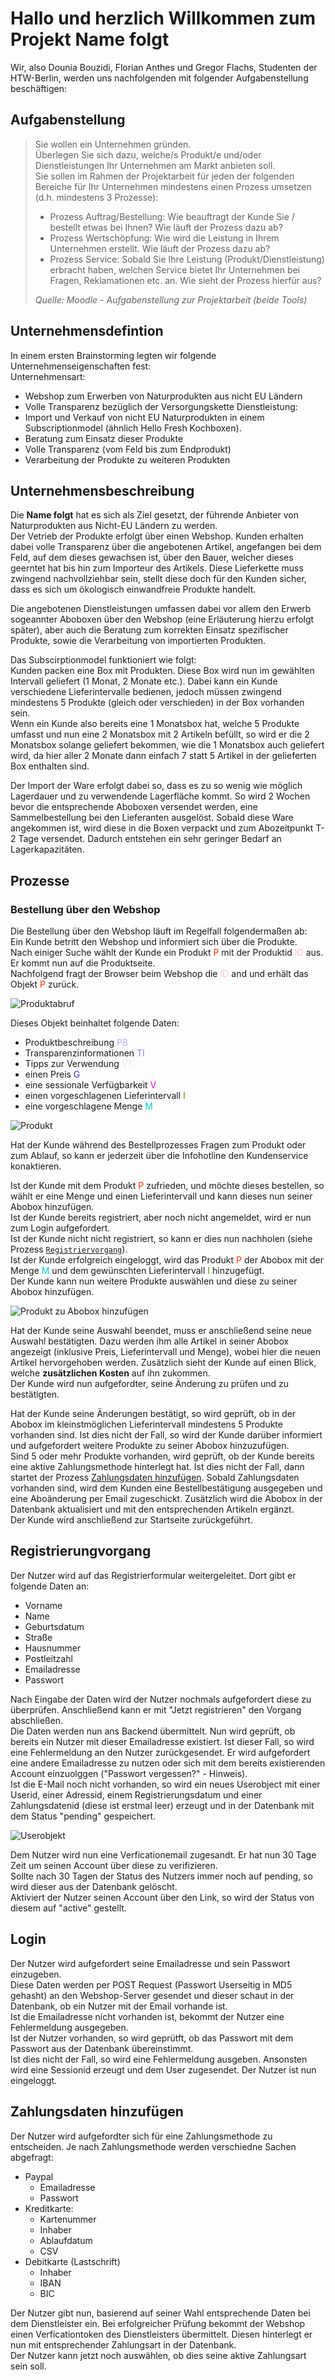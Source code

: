 # Hallo und herzlich Willkommen zum Projekt **Name folgt**
Wir, also Dounia Bouzidi, Florian Anthes und Gregor Flachs, Studenten der HTW-Berlin, werden uns nachfolgenden mit folgender Aufgabenstellung beschäftigen:

## Aufgabenstellung
>Sie wollen ein Unternehmen gründen.  
Überlegen Sie sich dazu, welche/s Produkt/e und/oder Dienstleistungen Ihr Unternehmen am Markt anbieten soll.  
Sie sollen im Rahmen der Projektarbeit 
für jeden der folgenden Bereiche für Ihr Unternehmen mindestens einen Prozess umsetzen (d.h. 
mindestens 3 Prozesse):  
> - Prozess Auftrag/Bestellung: Wie beauftragt der Kunde Sie / bestellt etwas bei Ihnen? Wie läuft der Prozess dazu ab?  
> - Prozess Wertschöpfung: Wie wird die Leistung in Ihrem Unternehmen erstellt. Wie läuft der Prozess dazu ab?  
> - Prozess Service: Sobald Sie Ihre Leistung (Produkt/Dienstleistung) erbracht haben, welchen Service bietet Ihr Unternehmen bei Fragen, Reklamationen etc. an. Wie sieht der Prozess hierfür aus?
>
> *Quelle: Moodle - Aufgabenstellung zur Projektarbeit (beide Tools)*

## Unternehmensdefintion
In einem ersten Brainstorming legten wir folgende Unternehmenseigenschaften fest:  
Unternehmensart:  
- Webshop zum Erwerben von Naturprodukten aus nicht EU Ländern
- Volle Transparenz bezüglich der Versorgungskette
Dienstleistung: 
-	Import und Verkauf von nicht EU Naturprodukten in einem Subscriptionmodel (ähnlich Hello Fresh Kochboxen).   
-	Beratung zum Einsatz dieser Produkte
-	Volle Transparenz (vom Feld bis zum Endprodukt) 
-	Verarbeitung der Produkte zu weiteren Produkten

## Unternehmensbeschreibung
Die **Name folgt** hat es sich als Ziel gesetzt, der führende Anbieter von Naturprodukten aus Nicht-EU Ländern zu werden.  
Der Vetrieb der Produkte erfolgt über einen Webshop. Kunden erhalten dabei volle Transparenz über die angebotenen Artikel, angefangen bei dem Feld, auf dem dieses gewachsen ist, über den Bauer, welcher dieses geerntet hat bis hin zum Importeur des Artikels. Diese Lieferkette muss zwingend nachvollziehbar sein, stellt diese doch für den Kunden sicher, dass es sich um ökologisch einwandfreie Produkte handelt.  

Die angebotenen Dienstleistungen umfassen dabei vor allem den Erwerb sogeannter Aboboxen über den Webshop (eine Erläuterung hierzu erfolgt später), aber auch die Beratung zum korrekten Einsatz spezifischer Produkte, sowie die Verarbeitung von importierten Produkten.  

Das Subscirptionmodel funktioniert wie folgt:  
Kunden packen eine Box mit Produkten. Diese Box wird nun im gewählten Intervall geliefert (1 Monat, 2 Monate etc.). Dabei kann ein Kunde verschiedene Lieferintervalle bedienen, jedoch müssen zwingend mindestens 5 Produkte (gleich oder verschieden) in der Box vorhanden sein.  
Wenn ein Kunde also bereits eine 1 Monatsbox hat, welche 5 Produkte umfasst und nun eine 2 Monatsbox mit 2 Artikeln befüllt, so wird er die 2 Monatsbox solange geliefert bekommen, wie die 1 Monatsbox auch geliefert wird, da hier aller 2 Monate dann einfach 7 statt 5 Artikel in der gelieferten Box enthalten sind.  

Der Import der Ware erfolgt dabei so, dass es zu so wenig wie möglich Lagerdauer und zu verwendende Lagerfläche kommt. So wird 2 Wochen bevor die entsprechende Aboboxen versendet werden, eine Sammelbestellung bei den Lieferanten ausgelöst. Sobald diese Ware angekommen ist, wird diese in die Boxen verpackt und zum Abozeitpunkt T-2 Tage versendet. Dadurch entstehen ein sehr geringer Bedarf an Lagerkapazitäten. 

## Prozesse
### Bestellung über den Webshop
Die Bestellung über den Webshop läuft im Regelfall folgendermaßen ab:  
Ein Kunde betritt den Webshop und informiert sich über die Produkte.  
Nach einiger Suche wählt der Kunde ein Produkt <span style="color:#ff3300">P</span> mit der Produktid <span style=color:pink>ID</span> aus. Er kommt nun auf die Produktseite.  
Nachfolgend fragt der Browser beim Webshop die <span style=color:pink>ID</span> and und erhält das Objekt <span style="color:#ff3300">P</span> zurück.  

![Produktabruf](http://www.plantuml.com/plantuml/svg/5St1ge90583X_NsAUnTtwuasGH2baKYOY2PKcnZ7epCvpiZCEVJwsVQ3d_yGI7ZYoVpyQIiDTyZU_2gYEMm1l7X7WoR5BGVqqbb2Iv5q4moz4L85kCJri_JkXP9W4jf2kh3HKk7_UfLWaCgZRjaEC1jXloE8My_zqdGyKZGliYStejt5TLvKnQCvtTBiUAysTLucvp9FgYoxDXy0)

Dieses Objekt beinhaltet folgende Daten:  
- Produktbeschreibung <span style="color:#b3b3ff">PB</span>
- Transparenzinformationen <span style="color:#8080ff">TI</span>
- Tipps zur Verwendung <span style ="color:#e6e6ff">VT</span>
- einen Preis <span style="color:#3333ff">G</span>
- eine sessionale Verfügbarkeit <span style="color:#e600e6">V</span>
- einen vorgeschlagenen Lieferintervall <span style="color:#4d9900">I</span>
- eine vorgeschlagene Menge <span style="color:#00cccc">M</span>

![Produkt](http://www.plantuml.com/plantuml/svg/3SfHou8m583Xl_9z5zrw8hGWYD0e2b9AAwgRcFFabdEJxHpw-tdvlZp_sah33R8tVufe24i0BxvHgqbnpG6zT9RGKYHT3-tR2Aa2v6drEddtGKdG2srXDswZfSB9R9fXaCgZhjcsC1XXYNi38s-uesWOOqskGxjAgsDH5l4XcoVd-Bb8glnstUQNhDnlxeyV)

Hat der Kunde während des Bestellprozesses Fragen zum Produkt oder zum Ablauf, so kann er jederzeit über die Infohotline den Kundenservice konaktieren.  

Ist der Kunde mit dem Produkt <span style="color:#ff3300">P</span> zufrieden, und möchte dieses bestellen, so wählt er eine Menge und einen Lieferintervall und kann dieses nun seiner Abobox hinzufügen.  
Ist der Kunde bereits registriert, aber noch nicht angemeldet, wird er nun zum Login aufgefordert.  
Ist der Kunde nicht nicht registriert, so kann er dies nun nachholen (siehe Prozess [`Registriervorgang`](#Registriervorgang)).  
Ist der Kunde erfolgreich eingeloggt, wird das Produkt <span style="color:#ff3300">P</span> der Abobox mit der Menge <span style="color:#00cccc">M</span> und dem gewünschten Lieferintervall <span style="color:#4d9900">I</span> hinzugefügt.  
Der Kunde kann nun weitere Produkte auswählen und diese zu seiner Abobox hinzufügen.    

![Produkt zu Abobox hinzufügen](http://www.plantuml.com/plantuml/png/5Sr1ImCn40NWUt-57hpkYDu4iHj5iRIbDeBLYoJPQHARdIp93Ch-UjFBCBptmLjMDeLbJ8lBI2x9W5BIHM2UwXr0CR-TZnp4IiNYCZ4ITowFu8_9k51Xq-llNSa_w1X64mcUMvoY2tXrSwsmkb0mMY4FKp9q7eB61pbnwsSfxVOss_pNdX1fbgEWH-gc9Xyudv3kUxtUxhUVN-f9hmwRDxLQFxxl3hTg__hneXTBfA7PVm00)       

Hat der Kunde seine Auswahl beendet, muss er anschließend seine neue Auswahl bestätigten. Dazu werden ihm alle Artikel in seiner Abobox angezeigt (inklusive Preis, Lieferintervall und Menge), wobei hier die neuen Artikel hervorgehoben werden. Zusätzlich sieht der Kunde auf einen Blick, welche **zusätzlichen Kosten** auf ihn zukommen.  
Der Kunde wird nun aufgefordter, seine Änderung zu prüfen und zu bestätigten.  

Hat der Kunde seine Änderungen bestätigt, so wird geprüft, ob in der Abobox im kleinstmöglichen Lieferintervall mindestens 5 Produkte vorhanden sind. Ist dies nicht der Fall, so wird der Kunde darüber informiert und aufgefordert weitere Produkte zu seiner Abobox hinzuzufügen.  
Sind 5 oder mehr Produkte vorhanden, wird geprüft, ob der Kunde bereits eine aktive Zahlungsmethode hinterlegt hat. Ist dies nicht der Fall, dann startet der Prozess [Zahlungsdaten hinzufügen](#zahlungsdaten-hinzufügen). Sobald Zahlungsdaten vorhanden sind, wird dem Kunden eine Bestellbestätigung ausgegeben und eine Aboänderung per Email zugeschickt. Zusätzlich wird die Abobox in der Datenbank aktualisiert und mit den entsprechenden Artikeln ergänzt.  
Der Kunde wird anschließend zur Startseite zurückgeführt. 

## Registrierungvorgang
Der Nutzer wird auf das Registrierformular weitergeleitet. Dort gibt er folgende Daten an:  
- Vorname
- Name
- Geburtsdatum
- Straße
- Hausnummer
- Postleitzahl
- Emailadresse
- Passwort

Nach Eingabe der Daten wird der Nutzer nochmals aufgefordert diese zu überprüfen. Anschließend kann er mit "Jetzt registrieren" den Vorgang abschließen.  
Die Daten werden nun ans Backend übermittelt. Nun wird geprüft, ob bereits ein Nutzer mit dieser Emailadresse existiert. Ist dieser Fall, so wird eine Fehlermeldung an den Nutzer zurückgesendet. Er wird aufgefordert eine andere Emailadresse zu nutzen oder sich mit dem bereits existierenden Account einzuolggen ("Passwort vergessen?" - Hinweis).  
Ist die E-Mail noch nicht vorhanden, so wird ein neues Userobject mit einer Userid, einer Adressid, einem Registrierungsdatum und einer Zahlungsdatenid (diese ist erstmal leer) erzeugt und in der Datenbank mit dem Status "pending" gespeichert.  

![Userobjekt](http://www.plantuml.com/plantuml/svg/5Sszgi90443X_Zx5jR3DYALLjB0J1B6MpMJChipEBlE3hszI7JZDDvedzQZyjok273E5ydzsxtO2qFGTbk8vfZ1IRE8aFc2hiBmvOJQudH-lkxOFeKDDHU2wRYwOQNyyNCWmAvKfP87EIJO8daOwz8qSIUQrFm00)

Dem Nutzer wird nun eine Verficationemail zugesandt. Er hat nun 30 Tage Zeit um seinen Account über diese zu verifizieren.  
Sollte nach 30 Tagen der Status des Nutzers immer noch auf pending, so wird dieser aus der Datenbank gelöscht.  
Aktiviert der Nutzer seinen Account über den Link, so wird der Status von diesem auf "active" gestellt. 

## Login
Der Nutzer wird aufgefordert seine Emailadresse und sein Passwort einzugeben.  
Diese Daten werden per POST Request (Passwort Userseitig in MD5 gehasht) an den Webshop-Server gesendet und dieser schaut in der Datenbank, ob ein Nutzer mit der Email vorhande ist.  
Ist die Emailadresse nicht vorhanden ist, bekommt der Nutzer eine Fehlermeldung ausgegeben.  
Ist der Nutzer vorhanden, so wird geprütft, ob das Passwort mit dem Passwort aus der Datenbank übereinstimmt.  
Ist dies nicht der Fall, so wird eine Fehlermeldung ausgeben. Ansonsten wird eine Sessionid erzeugt und dem User zugesendet. Der Nutzer ist nun eingeloggt.

## Zahlungsdaten hinzufügen
Der Nutzer wird aufgefordter sich für eine Zahlungsmethode zu entscheiden. 
Je nach Zahlungsmethode werden verschiedne Sachen abgefragt:
- Paypal
    - Emailadresse
    - Passwort
- Kreditkarte:
    - Kartenummer
    - Inhaber
    - Ablaufdatum
    - CSV
- Debitkarte (Lastschrift)
    - Inhaber
    - IBAN
    - BIC

Der Nutzer gibt nun, basierend auf seiner Wahl entsprechende Daten bei dem Dienstleister ein. Bei erfolgreicher Prüfung bekommt der Webshop einen Verficationtoken des Dienstleisters übermittelt. Diesen hinterlegt er nun mit entsprechender Zahlungsart in der Datenbank.  
Der Nutzer kann jetzt noch auswählen, ob dies seine aktive Zahlungsart sein soll.